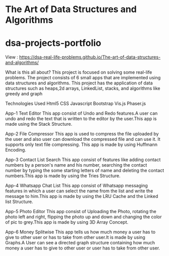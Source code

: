 # The Art of Data Structures and Algorithms
# dsa-projects-portfolio
View : https://dsa-real-life-problems.github.io/The-art-of-data-structures-and-algorithms/

What is this all about?
This project is focused on solving some real-life problems. The project consists of 6 small apps that are implemented using data structures and algorithms. This project has the application of data structures such as heaps,2d arrays, LinkedList, stacks, and algorithms like greedy and graph

Technologies Used
Html5
CSS
Javascript
Bootstrap
Vis.js
Phaser.js

App-1 Text Editor
This app consist of Undo and Redo features.A user can undo and redo the text that is written to the editor by the user.This app is made using the Stack Structure.


App-2 File Compressor
This app is used to compress the file uploaded by the user and also user can download the compressed file and can use it. It supports only text file compressing. This app is made by using Huffmann Encoding.


App-3 Contact List Search
This app consist of features like adding contact numbers by a person's name and his number, searching the contact number by typing the some starting letters of name and deleting the contact numbers.This app is made by using the Tries Structure.


App-4 Whatsapp Chat List
This app consist of Whatsapp messaging features in which a user can select the name from the list and write the message to him.This app is made by using the LRU Cache and the Linked list Structure.


App-5 Photo Editor
This app consist of Uploading the Photo, rotating the photo left and right, flipping the photo up and down and changing the color of pic to grey.This app is made by using 3D Array Concept.


App-6 Money Splitwise
This app tells us how much money a user has to give to other user or has to take from other user.It is made by using Graphs.A User can see a directed graph structure containing how much money a user has to give to other user or user has to take from other user.

